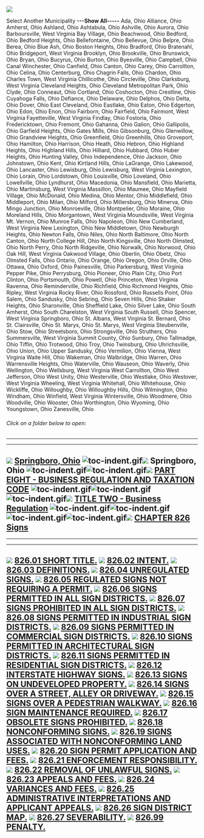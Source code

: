 [![](lpext51e7.bmp?f=images&fn=whdHelp.bmp&2.0)](http://www.conwaygreene.com/WHDHelp/index.htm)

Select Another Municipality **---Show All-----** Ada, Ohio Alliance,
Ohio Amherst, Ohio Ashland, Ohio Ashtabula, Ohio Ashville, Ohio Aurora,
Ohio Barboursville, West Virginia Bay Village, Ohio Beachwood, Ohio
Bedford, Ohio Bedford Heights, Ohio Bellefontaine, Ohio Bellevue, Ohio
Belpre, Ohio Berea, Ohio Blue Ash, Ohio Boston Heights, Ohio Bradford,
Ohio Bratenahl, Ohio Bridgeport, West Virginia Brooklyn, Ohio
Brookville, Ohio Brunswick, Ohio Bryan, Ohio Bucyrus, Ohio Burton, Ohio
Byesville, Ohio Campbell, Ohio Canal Winchester, Ohio Canfield, Ohio
Canton, Ohio Carey, Ohio Carrollton, Ohio Celina, Ohio Centerburg, Ohio
Chagrin Falls, Ohio Chardon, Ohio Charles Town, West Virginia
Chillicothe, Ohio Circleville, Ohio Clarksburg, West Virginia Cleveland
Heights, Ohio Cleveland Metropolitan Park, Ohio Clyde, Ohio Conneaut,
Ohio Cortland, Ohio Coshocton, Ohio Crestline, Ohio Cuyahoga Falls, Ohio
Defiance, Ohio Delaware, Ohio Delphos, Ohio Delta, Ohio Dover, Ohio East
Cleveland, Ohio Eastlake, Ohio Eaton, Ohio Edgerton, Ohio Edon, Ohio
Enon, Ohio Fairborn, Ohio Fairfield, Ohio Fairmont, West Virginia
Fayetteville, West Virginia Findlay, Ohio Fostoria, Ohio Fredericktown,
Ohio Fremont, Ohio Gahanna, Ohio Galion, Ohio Gallipolis, Ohio Garfield
Heights, Ohio Gates Mills, Ohio Gibsonburg, Ohio Glenwillow, Ohio
Grandview Heights, Ohio Greenfield, Ohio Greenhills, Ohio Groveport,
Ohio Hamilton, Ohio Harrison, Ohio Heath, Ohio Hebron, Ohio Highland
Heights, Ohio Highland Hills, Ohio Hilliard, Ohio Hubbard, Ohio Huber
Heights, Ohio Hunting Valley, Ohio Independence, Ohio Jackson, Ohio
Johnstown, Ohio Kent, Ohio Kirtland Hills, Ohio LaGrange, Ohio Lakewood,
Ohio Lancaster, Ohio Lewisburg, Ohio Lewisburg, West Virginia Lexington,
Ohio Lorain, Ohio Lordstown, Ohio Louisville, Ohio Loveland, Ohio
Lowellville, Ohio Lyndhurst, Ohio Macedonia, Ohio Mansfield, Ohio
Marietta, Ohio Martinsburg, West Virginia Massillon, Ohio Maumee, Ohio
Mayfield Village, Ohio McDonald, Ohio Medina, Ohio Mentor, Ohio
Middlefield, Ohio Middleport, Ohio Milan, Ohio Milford, Ohio
Millersburg, Ohio Minerva, Ohio Mingo Junction, Ohio Monroeville, Ohio
Montpelier, Ohio Moraine, Ohio Moreland Hills, Ohio Morgantown, West
Virginia Moundsville, West Virginia Mt. Vernon, Ohio Munroe Falls, Ohio
Napoleon, Ohio New Cumberland, West Virginia New Lexington, Ohio New
Middletown, Ohio Newburgh Heights, Ohio Newton Falls, Ohio Niles, Ohio
North Baltimore, Ohio North Canton, Ohio North College Hill, Ohio North
Kingsville, Ohio North Olmsted, Ohio North Perry, Ohio North Ridgeville,
Ohio Norwalk, Ohio Norwood, Ohio Oak Hill, West Virginia Oakwood
Village, Ohio Oberlin, Ohio Obetz, Ohio Olmsted Falls, Ohio Ontario,
Ohio Orange, Ohio Oregon, Ohio Orville, Ohio Ottawa, Ohio Oxford, Ohio
Painesville, Ohio Parkersburg, West Virginia Pepper Pike, Ohio
Perrysburg, Ohio Pioneer, Ohio Plain City, Ohio Port Clinton, Ohio
Portsmouth, Ohio Powell, Ohio Princeton, West Virginia Ravenna, Ohio
Reminderville, Ohio Richfield, Ohio Richmond Heights, Ohio Ripley, West
Virginia Rocky River, Ohio Rossford, Ohio Russells Point, Ohio Salem,
Ohio Sandusky, Ohio Sebring, Ohio Seven Hills, Ohio Shaker Heights, Ohio
Sharonville, Ohio Sheffield Lake, Ohio Silver Lake, Ohio South Amherst,
Ohio South Charelston, West Virginia South Russell, Ohio Spencer, West
Virginia Springboro, Ohio St. Albans, West Virginia St. Bernard, Ohio
St. Clairsville, Ohio St. Marys, Ohio St. Marys, West Virginia
Steubenville, Ohio Stow, Ohio Streetsboro, Ohio Strongsville, Ohio
Struthers, Ohio Summersville, West Virginia Summit County, Ohio Sunbury,
Ohio Tallmadge, Ohio Tiffin, Ohio Trotwood, Ohio Troy, Ohio Twinsburg,
Ohio Uhrichsville, Ohio Union, Ohio Upper Sandusky, Ohio Vermilion, Ohio
Vienna, West Virginia Waite Hill, Ohio Wakeman, Ohio Walbridge, Ohio
Warren, Ohio Warrensville Heights, Ohio Waterville, Ohio Wauseon, Ohio
Waverly, Ohio Wellington, Ohio Wellsburg, West Virginia West Carrollton,
Ohio West Jefferson, Ohio West Unity, Ohio Westerville, Ohio Westlake,
Ohio Westover, West Virginia Wheeling, West Virginia Whitehall, Ohio
Whitehouse, Ohio Wickliffe, Ohio Willoughby, Ohio Willoughby Hills, Ohio
Wilmington, Ohio Windham, Ohio Winfield, West Virginia Wintersville,
Ohio Woodmere, Ohio Woodville, Ohio Wooster, Ohio Worthington, Ohio
Wyoming, Ohio Youngstown, Ohio Zanesville, Ohio

###### Click on a folder below to open:

* * * * *

  -----------------------------------------------------------------------------------------------------------------------------------------------------------------------------------------------------------------------------------------------------------------------------------------------------------------------------------------------------------------------------------------------------------------------------------------------------------------------------------------------------
  [![](lpext0b6d.gif?f=images&fn=toc-expand.gif&2.0)](lpextf892.html?f=templates&fn=tools-contents.htm&cp=%2F&2.0) [Springboro, Ohio](lpext/indexee20.html?fn=document-frame.htm&f=templates&2.0)
  ![toc-indent.gif](lpextb702.gif?f=images&fn=toc-indent.gif&2.0)[![](lpext0b6d.gif?f=images&fn=toc-expand.gif&2.0)](lpextda37.html?f=templates&fn=tools-contents.htm&cp=Springboro&2.0) Springboro, Ohio
  ![toc-indent.gif](lpextb702.gif?f=images&fn=toc-indent.gif&2.0)![toc-indent.gif](lpextb702.gif?f=images&fn=toc-indent.gif&2.0)[![](lpext0b6d.gif?f=images&fn=toc-expand.gif&2.0)](lpextc47d.html?f=templates&fn=tools-contents.htm&cp=Springboro%2F394a&2.0) [PART EIGHT - BUSINESS REGULATION AND TAXATION CODE](lpext/Springboro/394aa412.html?fn=document-frame.htm&f=templates&2.0)
  ![toc-indent.gif](lpextb702.gif?f=images&fn=toc-indent.gif&2.0)![toc-indent.gif](lpextb702.gif?f=images&fn=toc-indent.gif&2.0)![toc-indent.gif](lpextb702.gif?f=images&fn=toc-indent.gif&2.0)[![](lpext0b6d.gif?f=images&fn=toc-expand.gif&2.0)](lpextf5e6.html?f=templates&fn=tools-contents.htm&cp=Springboro%2F394a%2F3966&2.0) [TITLE TWO - Business Regulation](lpext/Springboro/394a/3966a412.html?fn=document-frame.htm&f=templates&2.0)
  ![toc-indent.gif](lpextb702.gif?f=images&fn=toc-indent.gif&2.0)![toc-indent.gif](lpextb702.gif?f=images&fn=toc-indent.gif&2.0)![toc-indent.gif](lpextb702.gif?f=images&fn=toc-indent.gif&2.0)![toc-indent.gif](lpextb702.gif?f=images&fn=toc-indent.gif&2.0)[![](lpext0b6d.gif?f=images&fn=toc-expand.gif&2.0)](lpext/Springboro/394a/3966/39f7a412.html?fn=document-frame.htm&f=templates&2.0) [CHAPTER 826 Signs](lpext/Springboro/394a/3966/39f7a412.html?fn=document-frame.htm&f=templates&2.0)
  -----------------------------------------------------------------------------------------------------------------------------------------------------------------------------------------------------------------------------------------------------------------------------------------------------------------------------------------------------------------------------------------------------------------------------------------------------------------------------------------------------

* * * * *

  --------------------------------------------------------------------------------------------------------------------------------------------------------------------------------------------------------------------------------------------------------------------------------------------
  [![](lpextdb7c.gif?f=images&fn=toc-leaf.gif&2.0)](lpext/Springboro/394a/3966/39f7/3a21a412.html?fn=document-frame.htm&f=templates&2.0) [826.01 SHORT TITLE.](lpext/Springboro/394a/3966/39f7/3a21a412.html?fn=document-frame.htm&f=templates&2.0)
  [![](lpextdb7c.gif?f=images&fn=toc-leaf.gif&2.0)](lpext/Springboro/394a/3966/39f7/3a25a412.html?fn=document-frame.htm&f=templates&2.0) [826.02 INTENT.](lpext/Springboro/394a/3966/39f7/3a25a412.html?fn=document-frame.htm&f=templates&2.0)
  [![](lpextdb7c.gif?f=images&fn=toc-leaf.gif&2.0)](lpext/Springboro/394a/3966/39f7/3a2fa412.html?fn=document-frame.htm&f=templates&2.0) [826.03 DEFINITIONS.](lpext/Springboro/394a/3966/39f7/3a2fa412.html?fn=document-frame.htm&f=templates&2.0)
  [![](lpextdb7c.gif?f=images&fn=toc-leaf.gif&2.0)](lpext/Springboro/394a/3966/39f7/3a85a412.html?fn=document-frame.htm&f=templates&2.0) [826.04 UNREGULATED SIGNS.](lpext/Springboro/394a/3966/39f7/3a85a412.html?fn=document-frame.htm&f=templates&2.0)
  [![](lpextdb7c.gif?f=images&fn=toc-leaf.gif&2.0)](lpext/Springboro/394a/3966/39f7/3a8fa412.html?fn=document-frame.htm&f=templates&2.0) [826.05 REGULATED SIGNS NOT REQUIRING A PERMIT.](lpext/Springboro/394a/3966/39f7/3a8fa412.html?fn=document-frame.htm&f=templates&2.0)
  [![](lpextdb7c.gif?f=images&fn=toc-leaf.gif&2.0)](lpext/Springboro/394a/3966/39f7/3aa6a412.html?fn=document-frame.htm&f=templates&2.0) [826.06 SIGNS PERMITTED IN ALL SIGN DISTRICTS.](lpext/Springboro/394a/3966/39f7/3aa6a412.html?fn=document-frame.htm&f=templates&2.0)
  [![](lpextdb7c.gif?f=images&fn=toc-leaf.gif&2.0)](lpext/Springboro/394a/3966/39f7/3ac8a412.html?fn=document-frame.htm&f=templates&2.0) [826.07 SIGNS PROHIBITED IN ALL SIGN DISTRICTS.](lpext/Springboro/394a/3966/39f7/3ac8a412.html?fn=document-frame.htm&f=templates&2.0)
  [![](lpextdb7c.gif?f=images&fn=toc-leaf.gif&2.0)](lpext/Springboro/394a/3966/39f7/3ae2a412.html?fn=document-frame.htm&f=templates&2.0) [826.08 SIGNS PERMITTED IN INDUSTRIAL SIGN DISTRICTS.](lpext/Springboro/394a/3966/39f7/3ae2a412.html?fn=document-frame.htm&f=templates&2.0)
  [![](lpextdb7c.gif?f=images&fn=toc-leaf.gif&2.0)](lpext/Springboro/394a/3966/39f7/3b09a412.html?fn=document-frame.htm&f=templates&2.0) [826.09 SIGNS PERMITTED IN COMMERCIAL SIGN DISTRICTS.](lpext/Springboro/394a/3966/39f7/3b09a412.html?fn=document-frame.htm&f=templates&2.0)
  [![](lpextdb7c.gif?f=images&fn=toc-leaf.gif&2.0)](lpext/Springboro/394a/3966/39f7/3b4ca412.html?fn=document-frame.htm&f=templates&2.0) [826.10 SIGNS PERMITTED IN ARCHITECTURAL SIGN DISTRICTS.](lpext/Springboro/394a/3966/39f7/3b4ca412.html?fn=document-frame.htm&f=templates&2.0)
  [![](lpextdb7c.gif?f=images&fn=toc-leaf.gif&2.0)](lpext/Springboro/394a/3966/39f7/3b74a412.html?fn=document-frame.htm&f=templates&2.0) [826.11 SIGNS PERMITTED IN RESIDENTIAL SIGN DISTRICTS.](lpext/Springboro/394a/3966/39f7/3b74a412.html?fn=document-frame.htm&f=templates&2.0)
  [![](lpextdb7c.gif?f=images&fn=toc-leaf.gif&2.0)](lpext/Springboro/394a/3966/39f7/3b80a412.html?fn=document-frame.htm&f=templates&2.0) [826.12 INTERSTATE HIGHWAY SIGNS.](lpext/Springboro/394a/3966/39f7/3b80a412.html?fn=document-frame.htm&f=templates&2.0)
  [![](lpextdb7c.gif?f=images&fn=toc-leaf.gif&2.0)](lpext/Springboro/394a/3966/39f7/3b93a412.html?fn=document-frame.htm&f=templates&2.0) [826.13 SIGNS ON UNDEVELOPED PROPERTY.](lpext/Springboro/394a/3966/39f7/3b93a412.html?fn=document-frame.htm&f=templates&2.0)
  [![](lpextdb7c.gif?f=images&fn=toc-leaf.gif&2.0)](lpext/Springboro/394a/3966/39f7/3b97a412.html?fn=document-frame.htm&f=templates&2.0) [826.14 SIGNS OVER A STREET, ALLEY OR DRIVEWAY.](lpext/Springboro/394a/3966/39f7/3b97a412.html?fn=document-frame.htm&f=templates&2.0)
  [![](lpextdb7c.gif?f=images&fn=toc-leaf.gif&2.0)](lpext/Springboro/394a/3966/39f7/3b9ba412.html?fn=document-frame.htm&f=templates&2.0) [826.15 SIGNS OVER A PEDESTRIAN WALKWAY.](lpext/Springboro/394a/3966/39f7/3b9ba412.html?fn=document-frame.htm&f=templates&2.0)
  [![](lpextdb7c.gif?f=images&fn=toc-leaf.gif&2.0)](lpext/Springboro/394a/3966/39f7/3b9fa412.html?fn=document-frame.htm&f=templates&2.0) [826.16 SIGN MAINTENANCE REQUIRED.](lpext/Springboro/394a/3966/39f7/3b9fa412.html?fn=document-frame.htm&f=templates&2.0)
  [![](lpextdb7c.gif?f=images&fn=toc-leaf.gif&2.0)](lpext/Springboro/394a/3966/39f7/3ba3a412.html?fn=document-frame.htm&f=templates&2.0) [826.17 OBSOLETE SIGNS PROHIBITED.](lpext/Springboro/394a/3966/39f7/3ba3a412.html?fn=document-frame.htm&f=templates&2.0)
  [![](lpextdb7c.gif?f=images&fn=toc-leaf.gif&2.0)](lpext/Springboro/394a/3966/39f7/3ba7a412.html?fn=document-frame.htm&f=templates&2.0) [826.18 NONCONFORMING SIGNS.](lpext/Springboro/394a/3966/39f7/3ba7a412.html?fn=document-frame.htm&f=templates&2.0)
  [![](lpextdb7c.gif?f=images&fn=toc-leaf.gif&2.0)](lpext/Springboro/394a/3966/39f7/3baea412.html?fn=document-frame.htm&f=templates&2.0) [826.19 SIGNS ASSOCIATED WITH NONCONFORMING LAND USES.](lpext/Springboro/394a/3966/39f7/3baea412.html?fn=document-frame.htm&f=templates&2.0)
  [![](lpextdb7c.gif?f=images&fn=toc-leaf.gif&2.0)](lpext/Springboro/394a/3966/39f7/3bb4a412.html?fn=document-frame.htm&f=templates&2.0) [826.20 SIGN PERMIT APPLICATION AND FEES.](lpext/Springboro/394a/3966/39f7/3bb4a412.html?fn=document-frame.htm&f=templates&2.0)
  [![](lpextdb7c.gif?f=images&fn=toc-leaf.gif&2.0)](lpext/Springboro/394a/3966/39f7/3bc0a412.html?fn=document-frame.htm&f=templates&2.0) [826.21 ENFORCEMENT RESPONSIBILITY.](lpext/Springboro/394a/3966/39f7/3bc0a412.html?fn=document-frame.htm&f=templates&2.0)
  [![](lpextdb7c.gif?f=images&fn=toc-leaf.gif&2.0)](lpext/Springboro/394a/3966/39f7/3bc4a412.html?fn=document-frame.htm&f=templates&2.0) [826.22 REMOVAL OF UNLAWFUL SIGNS.](lpext/Springboro/394a/3966/39f7/3bc4a412.html?fn=document-frame.htm&f=templates&2.0)
  [![](lpextdb7c.gif?f=images&fn=toc-leaf.gif&2.0)](lpext/Springboro/394a/3966/39f7/3bcca412.html?fn=document-frame.htm&f=templates&2.0) [826.23 APPEALS AND FEES.](lpext/Springboro/394a/3966/39f7/3bcca412.html?fn=document-frame.htm&f=templates&2.0)
  [![](lpextdb7c.gif?f=images&fn=toc-leaf.gif&2.0)](lpext/Springboro/394a/3966/39f7/3bd3a412.html?fn=document-frame.htm&f=templates&2.0) [826.24 VARIANCES AND FEES.](lpext/Springboro/394a/3966/39f7/3bd3a412.html?fn=document-frame.htm&f=templates&2.0)
  [![](lpextdb7c.gif?f=images&fn=toc-leaf.gif&2.0)](lpext/Springboro/394a/3966/39f7/3be4a412.html?fn=document-frame.htm&f=templates&2.0) [826.25 ADMINISTRATIVE INTERPRETATIONS AND APPLICANT APPEALS.](lpext/Springboro/394a/3966/39f7/3be4a412.html?fn=document-frame.htm&f=templates&2.0)
  [![](lpextdb7c.gif?f=images&fn=toc-leaf.gif&2.0)](lpext/Springboro/394a/3966/39f7/3beda412.html?fn=document-frame.htm&f=templates&2.0) [826.26 SIGN DISTRICT MAP.](lpext/Springboro/394a/3966/39f7/3beda412.html?fn=document-frame.htm&f=templates&2.0)
  [![](lpextdb7c.gif?f=images&fn=toc-leaf.gif&2.0)](lpext/Springboro/394a/3966/39f7/3bf7a412.html?fn=document-frame.htm&f=templates&2.0) [826.27 SEVERABILITY.](lpext/Springboro/394a/3966/39f7/3bf7a412.html?fn=document-frame.htm&f=templates&2.0)
  [![](lpextdb7c.gif?f=images&fn=toc-leaf.gif&2.0)](lpext/Springboro/394a/3966/39f7/3bfba412.html?fn=document-frame.htm&f=templates&2.0) [826.99 PENALTY.](lpext/Springboro/394a/3966/39f7/3bfba412.html?fn=document-frame.htm&f=templates&2.0)
  --------------------------------------------------------------------------------------------------------------------------------------------------------------------------------------------------------------------------------------------------------------------------------------------


